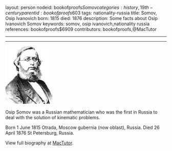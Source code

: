 layout: person
nodeid: bookofproofs$Somov
categories: history,19th-century
parentid: bookofproofs$603
tags: nationality-russia
title: Somov, Osip Ivanovich
born: 1815
died: 1876
description: Some facts about Osip Ivanovich Somov
keywords: somov, osip ivanovich,nationality russia
references: bookofproofs$6909
contributors: bookofproofs,@MacTutor

---


---

![Somov.jpg](https://github.com/bookofproofs/bookofproofs.github.io/blob/main/_sources/_assets/images/portraits/Somov.jpg?raw=true)

Osip  Somov  was a Russian mathematician who was the first in Russia to deal with the solution of kinematic problems.

Born 1 June 1815 Otrada, Moscow gubernia (now oblast), Russia. Died 26 April 1876 St Petersburg, Russia.


View full biography at [MacTutor](https://mathshistory.st-andrews.ac.uk/Biographies/Somov/).